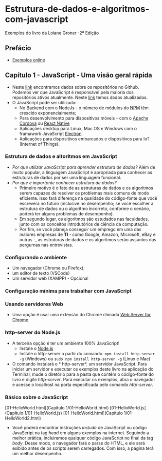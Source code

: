 # Estrutura-de-dados-e-algoritmos-com-javascript

Exemplos do livro da Loiane Groner -2ª Edição

## Prefácio

* [Exemplos online](https://javascript-ds-algorithms-book.firebaseapp.com/)

 ## Capítulo 1 - JavaScript - Uma visão geral rápida

 * Neste [link](https://githut.info/) encontramos dados sobre os repositórios no Github. Podemos ver que JavaScript é responsável pela maioria dos repositórios ativos atualmente. Neste [link](https://madnight.github.io/githut/) temos dados atualizados.
 * O JavaScript pode ser utilizado:
    * No Backend com o NodeJs - o número de módulos do [NPM](https://www.npmjs.com/) têm crescido exponencialmente;
    * Para desenvolvimento para dispositivos móveis - com o [Apache Cordova](https://cordova.apache.org/) ou [React Native](https://reactnative.dev/)
    * Aplicações desktop para Linux, Mac OS e Windows com o framawork JavaScript [Electron](https://www.electronjs.org/)
    * Aplicações para dispositivos embarcados e dispositivos para IoT (Internet of Things).

### Estrutura de dados e altoritmos em JavaScript

* *Por que utilizar JavaScript para aprender estrutura de dados?* Além de muito popular, a linguagem JavaScript é apropriada para conhecer as estruturas de dados por ser uma linguagem funcional. 
* *Por que é importante conhecer estrutura de dados?* 
    * Primeiro motivo é o fato de as estruturas de dados e os algoritmos serem capazes de resolver os problemas mais comuns de modo eficiente. Isso fará diferença na qualidade do código-fonte que você escreverá no futuro (inclusive no desempenho; se você escolher a estrutura de dados ou o algoritmo incorreto, conforme o cenário, poderá ter alguns problemas de desempenho). 
    * Em segundo lugar, os algoritmos são estudados nas faculdades, junto com os conceitos introdutórios de ciência da computação. 
    * Por fim, se você planeja conseguir um emprego em uma das maiores empresas de **TI** - como Google, Amazon, Microsoft, eBay e outras -, as estruturas de dados e os algoritmos serão assuntos das pergurnas nas entrevistas.

### Configurando o ambiente

* Um navegador (Chrome ou Firefox);
* um editor de texto (VSCode)
* Um servidor web (XAMPP) - Opcional

### Configuração mínima para trabalhar com JavaScript

### Usando servidores Web

* Uma opção é usar uma extensão do Chrome chmada [Web Server for Chrome](https://chrome.google.com/webstore/detail/web-server-for-chrome/ofhbbkphhbklhfoeikjpcbhemlocgigb?hl=en)

### http-server do Node.js

* A terceira opção é ter um ambiente 100% JavaScript!
    * Instale o [Node.js](https://nodejs.org/en/)
    * Instale o http-server a partir do comando: ```npm install http-server -g``` (Windows) ou ```sudo npm install http-server -g``` (Linux e Mac)
* O comando instalará o * http-server*, um servidor JavaScript. Para iniciar um servidor e executar os exemplos deste livro na aplicação do Terminal, mude o diretório para a pasta que contém o código-fonte do livro e digite *http-server*. Para executar os exemplos, abra o navegador e acesse o localhost na porta especificada pelo comando *http-server*.

### Básico sobre o JavaScript

[01-HelloWorld.html](Capítulo 1/01-HelloWorld.html)
[01-HelloWorld.js](Capítulo 1/01-HelloWorld.js)
[01-HelloWorld.html](Capítulo 1/01-HelloWorld2.html)

* Você poderá encontrar instruções *include* de JavaScript ou código JavaScript na tag *head* em alguns exemplos na internet. Seguindo a melhor prática, incluiremos qualquer código JavaScript no final da tag *body*. Desse modo, o navegador fará o parse do HTML, e ele será exibido antes de os scripts serem carregados. Com isso, a página terá um melhor desempenho.
